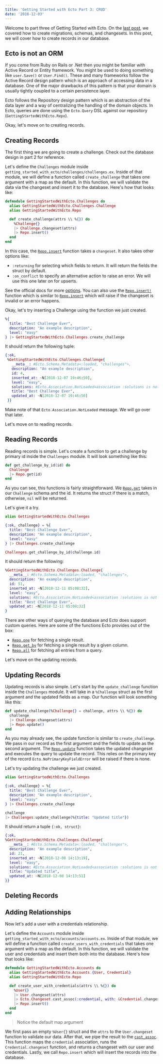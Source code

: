 ```yaml
---
title: 'Getting Started with Ecto Part 3: CRUD'
date: '2018-12-03'
---
```


Welcome to part three of Getting Started with Ecto. On the [last post](/getting-started-with-ecto-part-2/), we covered how to create migrations, schemas, and changesets. In this post, we will cover how to create records in our database.

## Ecto is not an ORM

If you come from Ruby on Rails or .Net then you might be familiar with Active Record or Entity framework. You might be used to doing something like `user.Save()` or `User.Find()`. These and many frameworks follow the Active Record design pattern which is an approach of accessing data in a database. One of the major drawbacks of this pattern is that your domain is usually tightly coupled to a certain persistence layer.

Ecto follows the Repository design pattern which is an abstraction of the data layer and a way of centralizing the handling of the domain objects. In Ecto, queries are done using the `Ecto.Query` DSL against our repository (`GettingStartedWithEcto.Repo`).

Okay, let's move on to creating records.

## Creating Records

The first thing we are going to create a challenge. Check out the database design in part 2 for reference.

Let's define the `Challenges` module inside `getting_started_with_ecto/challenges/challenges.ex`. Inside of that module, we will define a function called `create_challenge` that takes one argument with a map as the default. In this function, we will validate the data via the changeset and insert it to the database. Here's how that looks like:

```elixir
defmodule GettingStartedWithEcto.Challenges do
  alias GettingStartedWithEcto.Challenges.Challenge
  alias GettingStartedWithEcto.Repo

  def create_challenge(attrs \\ %{}) do
    %Challenge{}
    |> Challenge.changeset(attrs)
    |> Repo.insert()
  end
end
```

In this case, the [`Repo.insert`](https://hexdocs.pm/ecto/Ecto.Repo.html#c:insert/2) function takes a `changeset`. It also takes other options like:

- `:returning` for selecting which fields to return. It will return the fields the struct by default.
- `:on_conflict` to specify an alternative action to raise an error. We will use this one later on for upserts.

See the official docs for more [options](https://hexdocs.pm/ecto/Ecto.Repo.html#c:insert/2-options). You can also use the [`Repo.insert!`](https://hexdocs.pm/ecto/Ecto.Repo.html#c:insert!/2) function which is similar to [`Repo.insert`](https://hexdocs.pm/ecto/Ecto.Repo.html#c:insert/2) which will raise if the changeset is invalid or an error happens.

Okay, let's try inserting a Challenge using the function we just created.

```elixir
%{
  title: "Best Challenge Ever",
  description: "An example description",
  level: "easy"
} |> GettingStartedWithEcto.Challenges.create_challenge
```

It should return the following tuple:

```elixir
{:ok,
 %GettingStartedWithEcto.Challenges.Challenge{
   __meta__: #Ecto.Schema.Metadata<:loaded, "challenges">,
   description: "An example description",
   id: 4,
   inserted_at: ~N[2018-12-07 19:46:50],
   level: "easy",
   solutions: #Ecto.Association.NotLoaded<association :solutions is not loaded>,
   title: "Best Challenge Ever",
   updated_at: ~N[2018-12-07 19:46:50]
 }}
```

Make note of that `Ecto.Association.NotLoaded` message. We will go over that later.

Let's move on to reading records.

## Reading Records

Reading records is simple. Let's create a function to get a challenge by primary id inside the `Challenges` module. It will look something like this:

```elixir
def get_challenge_by_id(id) do
  Challenge
  |> Repo.get(id)
end
```

As you can see, this functions is fairly straightforward. We [`Repo.get`](https://hexdocs.pm/ecto/Ecto.Repo.html#c:get/3) takes in our `Challenge` schema and the id. It returns the struct if there is a match, otherwise, `nil` will be returned.

Let's give it a try.

```elixir
alias GettingStartedWithEcto.Challenges

{:ok, challenge} = %{
  title: "Best Challenge Ever",
  description: "An example description",
  level: "easy"
} |> Challenges.create_challenge

Challenges.get_challenge_by_id(challenge.id)
```

It should return the following:

```elixir
%GettingStartedWithEcto.Challenges.Challenge{
  __meta__: #Ecto.Schema.Metadata<:loaded, "challenges">,
  description: "An example description",
  id: 51,
  inserted_at: ~N[2018-12-11 05:08:32],
  level: "easy",
  solutions: #Ecto.Association.NotLoaded<association :solutions is not loaded>,
  title: "Best Challenge Ever",
  updated_at: ~N[2018-12-11 05:08:32]
}
```

There are other ways of querying the database and Ecto does support custom queries. Here are some of the functions Ecto provides out of the box:

- [`Repo.one`](https://hexdocs.pm/ecto/Ecto.Repo.html#c:one/2) for fetching a single result.
- [`Repo.get_by`](https://hexdocs.pm/ecto/Ecto.Repo.html#c:get_by/3) for fetching a single result by a given column.
- [`Repo.all`](https://hexdocs.pm/ecto/Ecto.Repo.html#c:all/2) for fetching all entries from a query.

Let's move on the updating records.

## Updating Records

Updating records is also simple. Let's start by the `update_challenge` function inside the `Challenges` module.
It will take in a `%Challenge` struct as the first argument and the updated fields as a map. Our function will look something like this:

```elixir
def update_challenge(%Challenge{} = challenge, attrs \\ %{}) do
  challenge
  |> Challenge.changeset(attrs)
  |> Repo.update()
end
```

As you may already see, the update function is similar to `create_challenge`. We pass in our record as the first argument and the fields to update as the second argument. The [`Repo.update`](https://hexdocs.pm/ecto/Ecto.Repo.html#c:update/2) function takes the updated changeset and executes the query to update the record. This relies on the primary key of the record `Ecto.NoPrimaryKeyFieldError` will be raised if there is none.

Let's try updating the challenge we just created.

```elixir
alias GettingStartedWithEcto.Challenges

{:ok, challenge} = %{
  title: "Best Challenge Ever",
  description: "An example description",
  level: "easy"
} |> Challenges.create_challenge

challenge
|> Challenges.update_challenge(%{title: "Updated title"})
```

It should return a tuple `{:ok, struct}`:

```elixir
{:ok,
%GettingStartedWithEcto.Challenges.Challenge{
  __meta__: #Ecto.Schema.Metadata<:loaded, "challenges">,
  description: "An example description",
  id: 21,
  inserted_at: ~N[2018-12-08 14:13:19],
  level: "easy",
  solutions: #Ecto.Association.NotLoaded<association :solutions is not loaded>,
  title: "Updated title",
  updated_at: ~N[2018-12-08 14:13:51]
}}
```

## Deleting Records

## Adding Relationships

Now let's add a user with a credentials relationship.

Let's define the `Accounts` module inside `getting_started_with_ecto/accounts/accounts.ex`. Inside of that module, we will define a function called `create_users_with_credentials` that takes one argument with a map as the default. In this function, we will validate the user and credentials and insert them both into the database. Here's how that looks like:

```elixir
defmodule GettingStartedWithEcto.Accounts do
  alias GettingStartedWithEcto.Accounts.{User, Credential}
  alias GettingStartedWithEcto.Repo

  def create_user_with_credentials(attrs \\ %{}) do
    %User{}
    |> User.changeset(attrs)
    |> Ecto.Changeset.cast_assoc(:credential, with: &Credential.changeset/2)
    |> Repo.insert()
  end
end
```

> Notice the default map argument

We first pass an empty `%User{}` struct and the `attrs` to the `User.changeset` function to validate our data.
After that, we pipe the result to the [`cast_assoc`](https://hexdocs.pm/ecto/Ecto.Changeset.html#cast_embed/3). This function maps the `credential` association, runs the `Credential.changeset` function, and returns a changeset with our user and credentials. Lastly, we call `Repo.insert` which will insert the records into the database.
